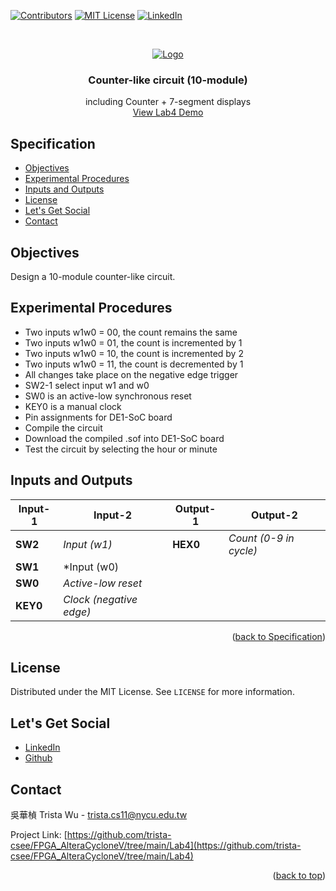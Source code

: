<a name="readme-top"></a>
<!-- PROJECT SHIELDS -->
[![Contributors][contributors-shield]]()
[![MIT License][license-shield]][license-url]
[![LinkedIn][linkedin-shield]][linkedin-url]

<!-- PROJECT LOGO -->
<br />
<p align="center">
  <a href="https://github.com/trista-csee/FPGA_AlteraCycloneV/tree/main/Lab4">
    <img src="https://github.com/trista-csee/FPGA_AlteraCycloneV/blob/main/images/Lab4-Logo.jpg" alt="Logo">
  </a>

  <h3 align="center">Counter-like circuit (10-module)</h3>

  <p align="center">
    including Counter + 7-segment displays
    <br />
    <a href="https://github.com/trista-csee/FPGA_AlteraCycloneV/tree/main/LabsDemo/Lab4">View Lab4 Demo</a>
  </p>
</p>


<a name="Spec"></a>
<!-- Specification -->
## Specification

* [Objectives](#objectives)
* [Experimental Procedures](#experimental-procedures)
* [Inputs and Outputs](#inputs-and-outputs)
* [License](#license)
* [Let's Get Social](#lets-get-social)
* [Contact](#contact)


<!-- Objectives -->
## Objectives

Design a 10-module counter-like circuit.


<!-- Experimental Procedures -->
## Experimental Procedures

* Two inputs w1w0 = 00, the count remains the same
* Two inputs w1w0 = 01, the count is incremented by 1
* Two inputs w1w0 = 10, the count is incremented by 2
* Two inputs w1w0 = 11, the count is decremented by 1
* All changes take place on the negative edge trigger
* SW2-1 select input w1 and w0
* SW0 is an active-low synchronous reset
* KEY0 is a manual clock
* Pin assignments for DE1-SoC board
* Compile the circuit
* Download the compiled .sof into DE1-SoC board
* Test the circuit by selecting the hour or minute


<!-- Inputs and Outputs -->
## Inputs and Outputs

|Input-1|Input-2|Output-1|Output-2|
|-----------|-------------|------------|------------------------|
|**SW2**|*Input (w1)*|**HEX0**|*Count (0-9 in cycle)*|
|**SW1**|*Input (w0)|||
|**SW0**|*Active-low reset*|||
|**KEY0**|*Clock (negative edge)*|||

<p align="right">(<a href="#Spec">back to Specification</a>)</p>



<!-- LICENSE -->
## License

Distributed under the MIT License. See `LICENSE` for more information.


<!-- LET'S GET SOCIAL -->
## Let's Get Social

* [LinkedIn](https://www.linkedin.com/in/%E8%8F%AF%E6%A5%A8-%E5%90%B3-363252241/)
* [Github](https://github.com/trista-csee)


<!-- CONTACT -->
## Contact

吳華楨 Trista Wu - trista.cs11@nycu.edu.tw

Project Link: [https://github.com/trista-csee/FPGA_AlteraCycloneV/tree/main/Lab4](https://github.com/trista-csee/FPGA_AlteraCycloneV/tree/main/Lab4)

<p align="right">(<a href="#readme-top">back to top</a>)</p>


<!-- MARKDOWN LINKS & IMAGES -->
[contributors-shield]: https://img.shields.io/badge/contributors-1-orange.svg?style=flat-square
[license-shield]: https://img.shields.io/badge/license-MIT-blue.svg?style=flat-square
[license-url]: https://choosealicense.com/licenses/mit
[linkedin-shield]: https://img.shields.io/badge/-LinkedIn-black.svg?style=flat-square&logo=linkedin&colorB=555
[linkedin-url]: https://www.linkedin.com/in/%E8%8F%AF%E6%A5%A8-%E5%90%B3-363252241/
[product-screenshot]: ./images/projects/portfolio.jpg

